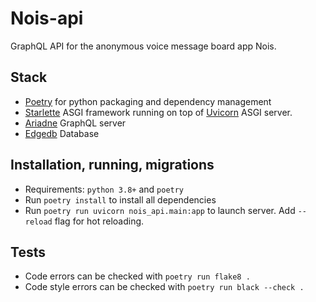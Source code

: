 # Nois-api

GraphQL API for the anonymous voice message board app Nois.


## Stack
- [Poetry](https://python-poetry.org/) for python packaging and dependency management
- [Starlette](https://www.starlette.io/) ASGI framework running on top of [Uvicorn](http://www.uvicorn.org/) ASGI server.
- [Ariadne](https://ariadnegraphql.org) GraphQL server
- [Edgedb](https://www.edgedb.com/) Database

## Installation, running, migrations
- Requirements: `python 3.8+` and `poetry`
- Run `poetry install` to install all dependencies
- Run `poetry run uvicorn nois_api.main:app` to launch server. Add `--reload` flag for hot reloading.

## Tests

- Code errors can be checked with `poetry run flake8 .`
- Code style errors can be checked with `poetry run black --check .`
